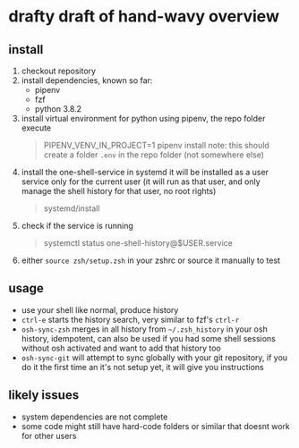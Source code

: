 # drafty draft of hand-wavy overview

## install

1) checkout repository
2) install dependencies, known so far:
    - pipenv
    - fzf
    - python 3.8.2
3) install virtual environment for python using pipenv, the repo folder execute
   > PIPENV_VENV_IN_PROJECT=1 pipenv install
   note: this should create a folder `.env` in the repo folder (not somewhere else)
4) install the one-shell-service in systemd
   it will be installed as a user service only for the current user
   (it will run as that user, and only manage the shell history for that user, no root rights)
   > systemd/install
5) check if the service is running
   > systemctl status one-shell-history@$USER.service
6) either `source zsh/setup.zsh` in your zshrc or source it manually to test

## usage

- use your shell like normal, produce history
- `ctrl-e` starts the history search, very similar to fzf's `ctrl-r`
- `osh-sync-zsh` merges in all history from `~/.zsh_history` in your osh history, idempotent, can also be used if you had some shell sessions without osh activated and want to add that history too
- `osh-sync-git` will attempt to sync globally with your git repository, if you do it the first time an it's not setup yet, it will give you instructions

## likely issues

- system dependencies are not complete
- some code might still have hard-code folders or similar that doesnt work for other users
